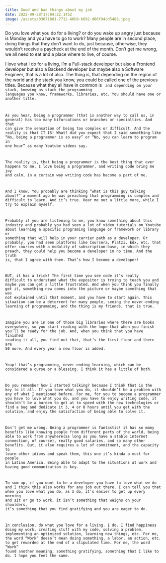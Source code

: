 ```yaml
---
title: Good and bad things about my job
date: 2022-09-28T17:04:22.145Z
image: /assets/036718d1-7712-40b9-b692-d66f94cd5488.jpeg
---
```


Do you love what you do for a living? or do you wake up angry just because is Monday and you have to go to work? Many people are in second place, doing things that they don’t want to do, just because, otherwise, they wouldn’t receive a paycheck at the end of the month. Don’t get me wrong, we all need to eat and a place where to live, of course.

I love what I do for a living, I’m a Full-stack developer but also a Frontend developer but also a Backend developer but maybe also a Software Engineer, that is a lot of also. The thing is, that depending on the region of the world and the stack you know, you could be called one of the previous titles. Because what they all have in common is <Code/> and depending on your stack, knowing as stack the programming languages you know, frameworks, libraries, etc. You should have one or another title.

As you hear, being a programmer (that is another way to call us, in general) has too many bifurcations or branches or specialties. And that can give the sensation of being too complex or difficult. And the reality is that IT IS! What? did you expect that I said something like “No, being a programmer is so easy” or “No, you can learn to program in one hour” as many Youtube videos say.



The reality is, that being a programmer is the best thing that ever happens to me, I love being a programmer, and writing code bring me joy and calm, in a certain way writing code has become a part of me.

And I know. You probably are thinking “what is this guy talking about?” a moment ago he was preaching that programming is complex and difficult to learn. And it’s true. Hear me out a little more, while I try to explain myself.

Probably if you are listening to me, you know something about this industry and probably you had seen a lot of video tutorials on Youtube about learning a specific programing language or framework or library or something that will help in your carrier path as a developer. Or probably, you had seen platforms like Coursera, Platzi, Edx, etc. that offer courses with a modality of subscription-base, in which they preach, they could help you become a developer in no time. And the truth is, that I agree with them. That’s how I become a developer!

BUT, it has a trick! The first time you see code it’s really difficult to understand what the expositor is trying to teach you and maybe you can get a little frustrated. And when you think you finally get it, something new comes into the picture or maybe something that was not explained until that moment, and you have to start again. This situation can be a deterrent for many people, seeing the never-ending learning of programming, and the thing is my friends, that is true.

Imagine you are in one of those big libraries where there are books everywhere, so you start reading with the hope that when you finish you’ll be ready for the job. And, when you think that you have finished reading it all, you find out that, that’s the first floor and there are 50 more. And every year a new floor is added.

Yeap! that’s programming, never-ending learning, which can be considered a curse or a blessing. I think it has a little of both.

Do you remember how I started talking? because I think that is the key to it all. If you love what you do, it shouldn’t be a problem with any of what I mentioned before. For me, for you to become a programmer you have to love what you do, and you have to enjoy writing code, it shouldn’t be a burden to get at to speed with the new technologies or find a bug and dedicate it 3, 4 or 8 hours until you get with the solution, and enjoy the satisfaction of being able to solve it.

Don’t get me wrong. Being a programmer is fantastic! it has so many benefits like knowing people from different parts of the world, being able to work from anywhere(as long as you have a stable internet connection, of course), really good salaries, and so many other benefits. But, it also requires a lot of commitment, and the capacity to learn other idioms and speak them, this one it’s kinda a must for people in Latino America. Being able to adapt to the situations at work and having good communication is key.



To sum up, if you want to be a developer you have to love what we do and I think this also works for any job out there. I can tell you that when you love what you do, as I do, it’s easier to get up every morning and sit or go to work, it isn’t something that weighs on your shoulders, it’s something that you find gratifying and you are eager to do.

In conclusion, do what you love for a living. I do. I find happiness doing my work, creating stuff with my code, solving a problem, implementing an optimized solution, learning new things, etc. For me, the word “Work” doesn’t mean doing something, a labor, an action, etc. to get rewarded at the end of a stipulated time. For me, the word “Work” found another meaning, something gratifying, something that I like to do. I hope you feel the same.

